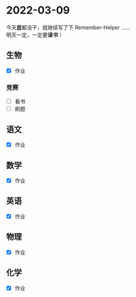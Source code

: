 # **2022-03-09**

今天**屁**都没干，就继续写了下 Remember-Helper ……<br/>
明天一定，一定要**读书**！

## 生物

- [x] 作业

### 竞赛

- [ ] 看书
- [ ] 刷题

## 语文

- [x] 作业

## 数学

- [x] 作业

## 英语

- [x] 作业

## 物理

- [x] 作业

## 化学

- [x] 作业

